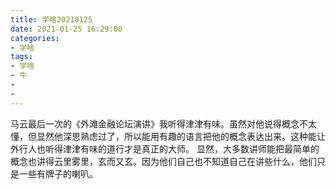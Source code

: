 ```yaml
---
title: 学啥20210125
date: 2021-01-25 16:29:00
categories:
- 学啥
tags:
- 学啥
- 牛
- 
- 
---
```

马云最后一次的《外滩金融论坛演讲》我听得津津有味。虽然对他说得概念不太懂，但显然他深思熟虑过了，所以能用有趣的语言把他的概念表达出来。这种能让外行人也听得津津有味的道行才是真正的大师。
显然，大多数讲师能把最简单的概念也讲得云里雾里，玄而又玄。因为他们自己也不知道自己在讲些什么，他们只是一些有牌子的喇叭。
